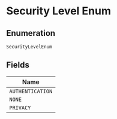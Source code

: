 
# Security Level Enum

## Enumeration

`SecurityLevelEnum`

## Fields

| Name |
|  --- |
| `AUTHENTICATION` |
| `NONE` |
| `PRIVACY` |

